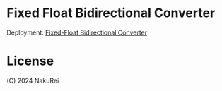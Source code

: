 # Fixed Float Bidirectional Converter

Deployment: [Fixed-Float Bidirectional Converter](https://nakurei.github.io/fixed-float-bidirectional-converter/)

# License

(C) 2024 NakuRei
